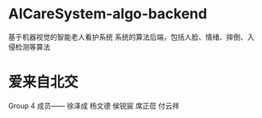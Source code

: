 # AICareSystem-algo-backend
基于机器视觉的智能老人看护系统
系统的算法后端，包括人脸、情绪、摔倒、入侵检测等算法
# 爱来自北交

Group 4 成员—— 徐泽成 杨文德 侯锐宸 席正莅 付云祥
